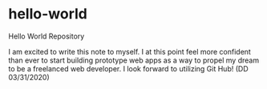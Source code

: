 # hello-world
Hello World Repository

I am excited to write this note to myself. I at this point feel more confident than ever to start building prototype web apps as a way to propel my dream to be a freelanced web developer. I look forward to utilizing Git Hub! (DD 03/31/2020)
